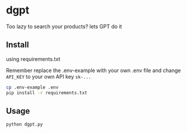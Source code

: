 # dgpt
Too lazy to search your products? lets GPT do it

## Install
using requirements.txt

Remember replace the .env-example with your own .env file and change `API_KEY` to your own API key `sk-...`
```bash
cp .env-example .env
pip install -r requirements.txt
```
## Usage
```bash
python dgpt.py
```
